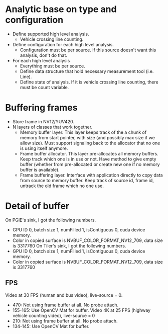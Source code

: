 # Analytic base on type and configuration
- Define supported high level analysis.
    - Vehicle crossing line counting.
- Define configuration for each high level analysis.
    - Configuration must be per source. If this source doesn't want this analysis, don't do that.
- For each high level analysis
    - Everything must be per source.
    - Define data structure that hold necessary measurement tool (i.e. Line).
    - Define state of analysis. If it is vehicle crossing line counting, there must be count variable.

# Buffering frames
- Store frame in NV12/YUV420.
- N layers of classes that work together.
    - Memory buffer layer.  This layer keeps track of the a chunk of memory from start pointer, with size (and possibly max size if we allow size). Must support signaling back to the allocator that no one is using itself anymore.
    - Frame buffer allocator. This layer pre-allocates all memory buffers. Keep track which one is in use or not. Have method to give empty buffer (whether from pre-allocated or create new one if no memory buffer is available).
    - Frame buffering layer. Interface with application directly to copy data from source to memory buffer. Keep track of source id, frame id, untrack the old frame which no one use.

# Detail of buffer
On PGIE's sink, I got the following numbers.
- GPU ID 0, batch size 1, numFilled 1, isContiguous 0, cuda device memory.
- Color in copied surface is NVBUF_COLOR_FORMAT_NV12_709, data size is 3317760
On Tiler's sink, I got the following numbers.
- GPU ID 0, batch size 1, numFilled 1, isContiguous 0, cuda device memory.
- Color in copied surface is NVBUF_COLOR_FORMAT_NV12_709, data size is 3317760

## FPS
Video at 30 FPS (human and bus video), live-source = 0.
- 470: Not using frame buffer at all. No probe attach.
- 155-165: Use OpenCV Mat for buffer.
Video 4K at 25 FPS (highway vehicle counting video), live-source = 0
- 210: Not using frame buffer at all. No probe attach.
- 134-145: Use OpenCV Mat for buffer.
